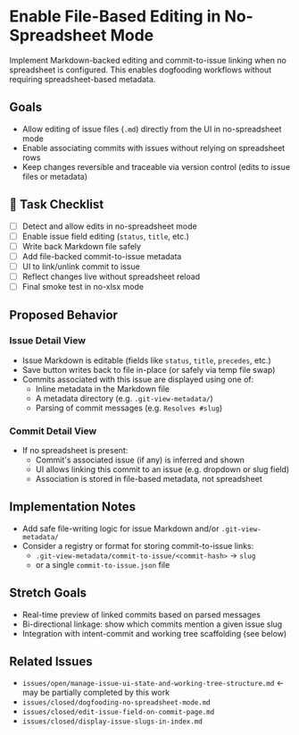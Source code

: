 # Enable File-Based Editing in No-Spreadsheet Mode

Implement Markdown-backed editing and commit-to-issue linking when no spreadsheet is configured. This enables dogfooding workflows without requiring spreadsheet-based metadata.

## Goals

- Allow editing of issue files (`.md`) directly from the UI in no-spreadsheet mode
- Enable associating commits with issues without relying on spreadsheet rows
- Keep changes reversible and traceable via version control (edits to issue files or metadata)

## 🔨 Task Checklist

- [ ] Detect and allow edits in no-spreadsheet mode
- [ ] Enable issue field editing (`status`, `title`, etc.)
- [ ] Write back Markdown file safely
- [ ] Add file-backed commit-to-issue metadata
- [ ] UI to link/unlink commit to issue
- [ ] Reflect changes live without spreadsheet reload
- [ ] Final smoke test in no-xlsx mode

## Proposed Behavior

### Issue Detail View
- Issue Markdown is editable (fields like `status`, `title`, `precedes`, etc.)
- Save button writes back to file in-place (or safely via temp file swap)
- Commits associated with this issue are displayed using one of:
  - Inline metadata in the Markdown file
  - A metadata directory (e.g. `.git-view-metadata/`)
  - Parsing of commit messages (e.g. `Resolves #slug`)

### Commit Detail View
- If no spreadsheet is present:
  - Commit's associated issue (if any) is inferred and shown
  - UI allows linking this commit to an issue (e.g. dropdown or slug field)
  - Association is stored in file-based metadata, not spreadsheet

## Implementation Notes

- Add safe file-writing logic for issue Markdown and/or `.git-view-metadata/`
- Consider a registry or format for storing commit-to-issue links:
  - `.git-view-metadata/commit-to-issue/<commit-hash>` → `slug`
  - or a single `commit-to-issue.json` file

## Stretch Goals

- Real-time preview of linked commits based on parsed messages
- Bi-directional linkage: show which commits mention a given issue slug
- Integration with intent-commit and working tree scaffolding (see below)

## Related Issues

- `issues/open/manage-issue-ui-state-and-working-tree-structure.md` ← may be partially completed by this work
- `issues/closed/dogfooding-no-spreadsheet-mode.md`
- `issues/closed/edit-issue-field-on-commit-page.md`
- `issues/closed/display-issue-slugs-in-index.md`
